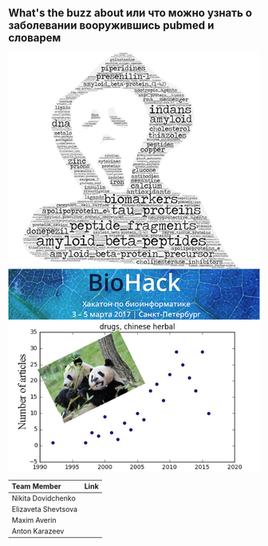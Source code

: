 ## What's the buzz about или что можно узнать о заболевании вооружившись pubmed и словарем

![fig](fig_top.jpg)

| Team Member | Link     |
| :------------- | :------------- |
| Nikita Dovidchenko |  |
| Elizaveta Shevtsova |  |
| Maxim Averin |  |
| Anton Karazeev |  | |
